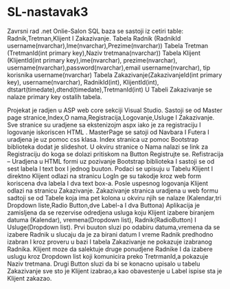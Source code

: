 # SL-nastavak3
Zavrsni rad .net Onlie-Salon
SQL baza se sastoji iz cetiri table: Radnik,Tretman,Klijent I Zakazivanje.
Tabela Radnik (RadnikId username(nvarchar),Ime(nvarchar),Prezime(nvarchar))
Tabela Tretman (TretmanId(int primary key),Naziv tretmana(nvarchar))
Tabela Klijent (KlijentId(int primary key),ime(nvarchar), prezime(nvarchar), username(nvarchar),password(nvarchar),email username(nvarchar),
tip korisnika username(nvarchar)
Tabela Zakazivanje(ZakazivanjeId(int primary key), username(nvarchar), RadnikId(int), KlijentId(int), dtstart(timedate),dtend(timedate),TretmanId(int)
U Tabeli Zakazivanje se nalaze primary key ostalih tabela.

Projekat je radjen u ASP web core sekciji Visual Studio.
Sastoji se od Master page stranice,Index,O nama,Registracija,Logovanje,Usluge I Zakazivanje.
Sve stranice su uradjene sa ekstenizojm aspx iako je za registraciju I logovanje iskoriscen HTML .
MasterPage se satoji od Navbara I Futera I uradjena je uz pomoc css klasa.
Index stranica uz pomoc Bootstrap biblioteka dodat je slideshot.
U okviru stranice o Nama nalazi se link za Registraciju do koga se dolazi pritiskom na Button Registrujte se.
Refistracija – Uradjena u HTML formi uz pozivanje Bootstrap biblioteka I sastoji se od sest labela I text box I jednog buuton.
Podaci se upisuju u Tabelu Klijent I direktno Klijent odlazi na stranicu LogIn ge su takodje kroz web form koriscena dva labela I dva text box-a.
Posle uspesnog logovanja Klijent odlazi na stranicu Zakazivanje.
Zakazivanje stranica uradjena u web formu sadtoji se od Tabele koja ima pet kolona u okviru njih se nalaze (Kalendar,tri Dropdown liste,Radio Button,dve Label-a I dva Buttona)
Aplikacija je zamisljena da se rezervise odredjena usluga koju Klijent izabere biranjem datuma (Kalendar), vremena(Dropdown list), Radnik(RadioButton) I Usluge(Dropdown list).
Prvi buuton sluzi po odabiru datuma,vremena da se izabere Radnik u slucaju da je za birani datum I vreme Radnik predhodno izabran I kroz proveru u bazi I tabela Zakazivanje ne pokazuje izabranog Radnika. Klijent moze da salektuje druge ponudjene Radnike I da izabere uslugu kroz Dropdown list koji komunicira preko TretrmanId,a pokazuje Naziv tretmana.
Drugi Button sluzi da bi se konacno upisalo u tabelu Zakazivanje sve sto je Klijent izabrao,a kao obavestenje u Label ispise sta  je Klijent zakazao.
